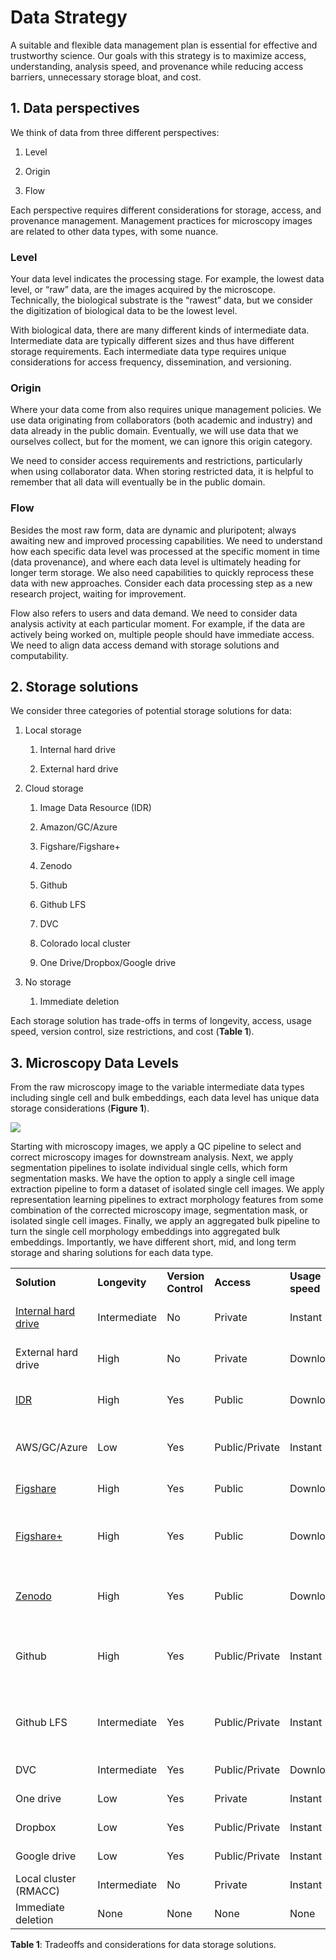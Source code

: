 # Data Strategy

A suitable and flexible data management plan is essential for effective and trustworthy science.
Our goals with this strategy is to maximize access, understanding, analysis speed, and provenance while reducing access barriers, unnecessary storage bloat, and cost.

## 1. Data perspectives

We think of data from three different perspectives:

1. Level

1. Origin

1. Flow

Each perspective requires different considerations for storage, access, and provenance management.
Management practices for microscopy images are related to other data types, with some nuance.

### Level

Your data level indicates the processing stage.
For example, the lowest data level, or “raw” data, are the images acquired by the microscope.
Technically, the biological substrate is the “rawest” data, but we consider the digitization of biological data to be the lowest level.

With biological data, there are many different kinds of intermediate data.
Intermediate data are typically different sizes and thus have different storage requirements.
Each intermediate data type requires unique considerations for access frequency, dissemination, and versioning.

### Origin

Where your data come from also requires unique management policies.
We use data originating from collaborators (both academic and industry) and data already in the public domain.
Eventually, we will use data that we ourselves collect, but for the moment, we can ignore this origin category.

We need to consider access requirements and restrictions, particularly when using collaborator data.
When storing restricted data, it is helpful to remember that all data will eventually be in the public domain.

### Flow

Besides the most raw form, data are dynamic and pluripotent; always awaiting new and improved processing capabilities.
We need to understand how each specific data level was processed at the specific moment in time (data provenance), and where each data level is ultimately heading for longer term storage.
We also need capabilities to quickly reprocess these data with new approaches.
Consider each data processing step as a new research project, waiting for improvement.

Flow also refers to users and data demand.
We need to consider data analysis activity at each particular moment.
For example, if the data are actively being worked on, multiple people should have immediate access.
We need to align data access demand with storage solutions and computability.

## 2. Storage solutions

We consider three categories of potential storage solutions for data:

1. Local storage

   1. Internal hard drive

   1. External hard drive

1. Cloud storage

   1. Image Data Resource (IDR)

   1. Amazon/GC/Azure

   1. Figshare/Figshare+

   1. Zenodo

   1. Github

   1. Github LFS

   1. DVC

   1. Colorado local cluster

   1. One Drive/Dropbox/Google drive

1. No storage

   1. Immediate deletion

Each storage solution has trade-offs in terms of longevity, access, usage speed, version control, size restrictions, and cost (**Table 1**).

## 3. Microscopy Data Levels

From the raw microscopy image to the variable intermediate data types including single cell and bulk embeddings, each data level has unique data storage considerations (**Figure 1**).

![](https://lh7-rt.googleusercontent.com/docsz/AD_4nXczKrIlDaJcbfepo0Km4Ufg8grJ0uteSY-0kD4vx_5Xx7ltcLy6aynpYT4MtLISje7v2-XcenqQPOOkPjwHLHZixS4H06VPTH9157Ip4eHhqzn8Xsg9dyUkJuoNgMeaf22yjlPIb7MxQy4oeJ35CoY_pgg?key=rpenezTpWGC_QZlunxvYgg)

Starting with microscopy images, we apply a QC pipeline to select and correct microscopy images for downstream analysis.
Next, we apply segmentation pipelines to isolate individual single cells, which form segmentation masks.
We have the option to apply a single cell image extraction pipeline to form a dataset of isolated single cell images.
We apply representation learning pipelines to extract morphology features from some combination of the corrected microscopy image, segmentation mask, or isolated single cell images.
Finally, we apply an aggregated bulk pipeline to turn the single cell morphology embeddings into aggregated bulk embeddings.
Importantly, we have different short, mid, and long term storage and sharing solutions for each data type.

|                                                                                        |               |                     |                |                 |                                                                                                                                              |                                                                                                                                                                      |
| -------------------------------------------------------------------------------------- | ------------- | ------------------- | -------------- | --------------- | -------------------------------------------------------------------------------------------------------------------------------------------- | -------------------------------------------------------------------------------------------------------------------------------------------------------------------- |
| **Solution**                                                                           | **Longevity** | **Version Control** | **Access**     | **Usage speed** | **Size limits**                                                                                                                              | **Cost**                                                                                                                                                             |
| [Internal hard drive](https://www.dpbestflow.org/data-storage-hardware/hard-drive-101) | Intermediate  | No                  | Private        | Instant         | \<= 18TB (Total)                                                                                                                             | ~$15 per TB one time cost ([Details](https://diskprices.com/))                                                                                                       |
| External hard drive                                                                    | High          | No                  | Private        | Download        | \<= 18TB (Total)                                                                                                                             | ~$15 per TB one time cost ([Details](https://diskprices.com/))                                                                                                       |
| [IDR](https://idr.openmicroscopy.org/)                                                 | High          | Yes                 | Public         | Download        | >= 2TB (Per dataset)                                                                                                                         | Free                                                                                                                                                                 |
| AWS/GC/Azure                                                                           | Low           | Yes                 | Public/Private | Instant         | >= 2TB (Per dataset)                                                                                                                         | $0.02 - $0.04 per GB / Month ($40 to $80 per month per 2TB dataset)                                                                                                  |
| [Figshare](https://figshare.com/)                                                      | High          | Yes                 | Public         | Download        | 20GB (Total)                                                                                                                                 | Free ([Details](https://help.figshare.com/article/figshare-account-limits))                                                                                          |
| [Figshare+](https://knowledge.figshare.com/plus)                                       | High          | Yes                 | Public         | Download        | 250GB > x > 5TB (Per dataset)                                                                                                                | $745 > x > $11,860 one time cost ([Details](https://knowledge.figshare.com/plus))                                                                                    |
| [Zenodo](https://zenodo.org/)                                                          | High          | Yes                 | Public         | Download        | >= 50GB (Per dataset)                                                                                                                        | Free ([Details](https://help.zenodo.org/))                                                                                                                           |
| Github                                                                                 | High          | Yes                 | Public/Private | Instant         | >= 100MB (Per file) ([Details](https://docs.github.com/en/repositories/working-with-files/managing-large-files/about-large-files-on-github)) | Free                                                                                                                                                                 |
| Github LFS                                                                             | Intermediate  | Yes                 | Public/Private | Instant         | >= 2GB (up to 5GB for paid plans)                                                                                                            | 50GB data pack for $5 per month ([Details](https://docs.github.com/en/billing/managing-billing-for-git-large-file-storage/about-billing-for-git-large-file-storage)) |
| DVC                                                                                    | Intermediate  | Yes                 | Public/Private | Download        | None                                                                                                                                         | Cost of linked service (AWS/Azure/GC)                                                                                                                                |
| One drive                                                                              | Low           | Yes                 | Private        | Instant         | >= 5TB (Total)                                                                                                                               | Free to AMC                                                                                                                                                          |
| Dropbox                                                                                | Low           | Yes                 | Public/Private | Instant         | >= 5TB (Total)                                                                                                                               | $12.50 per user / month ([Details](https://www.dropbox.com/plans))                                                                                                   |
| Google drive                                                                           | Low           | Yes                 | Public/Private | Instant         | >= 5TB (Total)                                                                                                                               | $25 per month ([Details](https://one.google.com/about/plans))                                                                                                        |
| Local cluster (RMACC)                                                                  | Intermediate  | No                  | Private        | Instant         |                                                                                                                                              |                                                                                                                                                                      |
| Immediate deletion                                                                     | None          | None                | None           | None            | None                                                                                                                                         | None                                                                                                                                                                 |

**Table 1**: Tradeoffs and considerations for data storage solutions.
